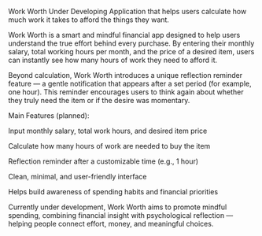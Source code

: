 Work Worth
Under Developing Application that helps users calculate how much work it takes to afford the things they want.

Work Worth is a smart and mindful financial app designed to help users understand the true effort behind every purchase. By entering their monthly salary, total working hours per month, and the price of a desired item, users can instantly see how many hours of work they need to afford it.

Beyond calculation, Work Worth introduces a unique reflection reminder feature — a gentle notification that appears after a set period (for example, one hour). This reminder encourages users to think again about whether they truly need the item or if the desire was momentary.

Main Features (planned):

Input monthly salary, total work hours, and desired item price

Calculate how many hours of work are needed to buy the item

Reflection reminder after a customizable time (e.g., 1 hour)

Clean, minimal, and user-friendly interface

Helps build awareness of spending habits and financial priorities

Currently under development, Work Worth aims to promote mindful spending, combining financial insight with psychological reflection — helping people connect effort, money, and meaningful choices.
